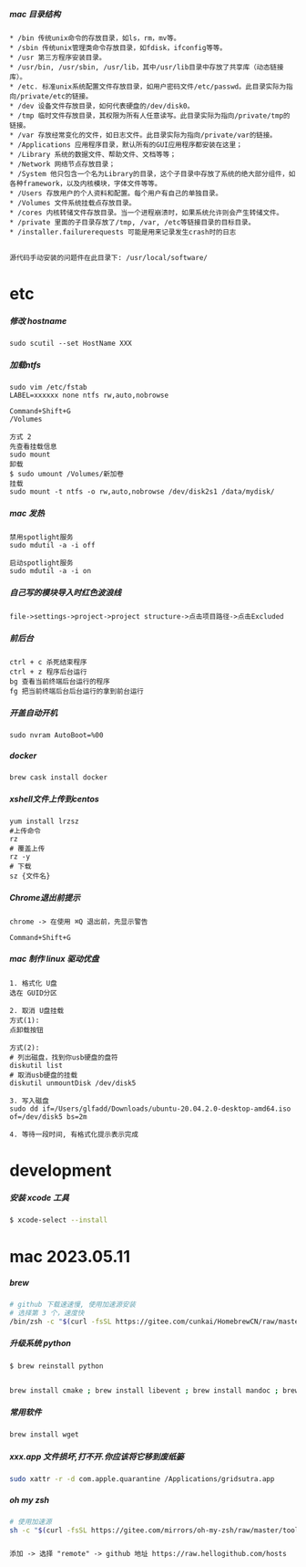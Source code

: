##### mac 目录结构

```
* /bin 传统unix命令的存放目录，如ls，rm，mv等。
* /sbin 传统unix管理类命令存放目录，如fdisk，ifconfig等等。
* /usr 第三方程序安装目录。
* /usr/bin, /usr/sbin, /usr/lib，其中/usr/lib目录中存放了共享库（动态链接库）。
* /etc. 标准unix系统配置文件存放目录，如用户密码文件/etc/passwd。此目录实际为指向/private/etc的链接。
* /dev 设备文件存放目录，如何代表硬盘的/dev/disk0。
* /tmp 临时文件存放目录，其权限为所有人任意读写。此目录实际为指向/private/tmp的链接。
* /var 存放经常变化的文件，如日志文件。此目录实际为指向/private/var的链接。
* /Applications 应用程序目录，默认所有的GUI应用程序都安装在这里；
* /Library 系统的数据文件、帮助文件、文档等等；
* /Network 网络节点存放目录；
* /System 他只包含一个名为Library的目录，这个子目录中存放了系统的绝大部分组件，如各种framework，以及内核模块，字体文件等等。
* /Users 存放用户的个人资料和配置。每个用户有自己的单独目录。
* /Volumes 文件系统挂载点存放目录。
* /cores 内核转储文件存放目录。当一个进程崩溃时，如果系统允许则会产生转储文件。
* /private 里面的子目录存放了/tmp, /var, /etc等链接目录的目标目录。
* /installer.failurerequests 可能是用来记录发生crash时的日志


源代码手动安装的问题件在此目录下: /usr/local/software/
```

# etc

##### 修改 hostname

```
sudo scutil --set HostName XXX
```

##### 加载ntfs

```
sudo vim /etc/fstab
LABEL=xxxxxx none ntfs rw,auto,nobrowse

Command+Shift+G
/Volumes

方式 2
先查看挂载信息
sudo mount
卸载
$ sudo umount /Volumes/新加卷
挂载
sudo mount -t ntfs -o rw,auto,nobrowse /dev/disk2s1 /data/mydisk/
```

##### mac 发热

```
禁用spotlight服务
sudo mdutil -a -i off 

启动spotlight服务
sudo mdutil -a -i on
```

##### 自己写的模块导入时红色波浪线

```
file->settings->project->project structure->点击项目路径->点击Excluded
```

##### 前后台

```
ctrl + c 杀死结束程序
ctrl + z 程序后台运行
bg 查看当前终端后台运行的程序
fg 把当前终端后台后台运行的拿到前台运行
```

##### 开盖自动开机

```
sudo nvram AutoBoot=%00
```

##### docker

```
brew cask install docker
```

##### xshell文件上传到centos

```
yum install lrzsz
#上传命令
rz    
# 覆盖上传
rz -y  
# 下载
sz {文件名} 
```

##### Chrome退出前提示

```
chrome -> 在使用 ⌘Q 退出前，先显示警告
```



```
Command+Shift+G
```

##### mac 制作 linux 驱动优盘

```
1. 格式化 U盘
选在 GUID分区

2. 取消 U盘挂载
方式(1): 
点卸载按钮

方式(2):
# 列出磁盘，找到你usb硬盘的盘符
diskutil list
# 取消usb硬盘的挂载
diskutil unmountDisk /dev/disk5

3. 写入磁盘
sudo dd if=/Users/glfadd/Downloads/ubuntu-20.04.2.0-desktop-amd64.iso of=/dev/disk5 bs=2m

4. 等待一段时间, 有格式化提示表示完成
```

# development

##### 安装 xcode 工具

```bash
$ xcode-select --install
```



# mac 2023.05.11

##### brew

```bash
# github 下载速速慢, 使用加速源安装
# 选择第 3 个，速度快
/bin/zsh -c "$(curl -fsSL https://gitee.com/cunkai/HomebrewCN/raw/master/Homebrew.sh)"
```

##### 升级系统 python

```bash
$ brew reinstall python


brew install cmake ; brew install libevent ; brew install mandoc ; brew install libcbor ; brew install libfido2 ; brew install zlib ; brew install lz4 ; brew install zstd
```

##### 常用软件

```bash
brew install wget
```

##### xxx.app 文件损坏,打不开.你应该将它移到废纸篓

```bash
sudo xattr -r -d com.apple.quarantine /Applications/gridsutra.app
```

##### oh my zsh

```bash
# 使用加速源
sh -c "$(curl -fsSL https://gitee.com/mirrors/oh-my-zsh/raw/master/tools/install.sh)"
```

#####

```
添加 -> 选择 "remote" -> github 地址 https://raw.hellogithub.com/hosts
```



